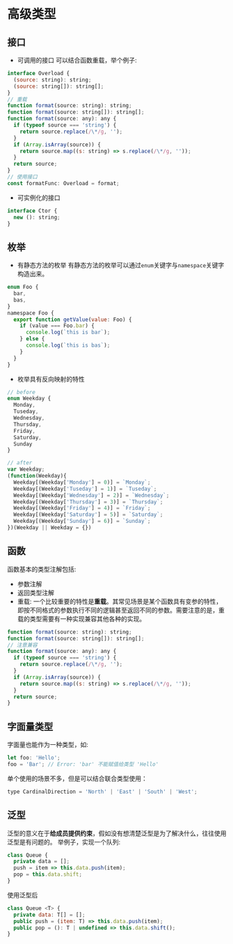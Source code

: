 # 高级类型

## 接口
- 可调用的接口
可以结合函数重载，举个例子:
```js
interface Overload {
  (source: string): string;
  (source: string[]): string[];
}
// 重载
function format(source: string): string;
function format(source: string[]): string[];
function format(source: any): any {
  if (typeof source === 'string') {
    return source.replace(/\*/g, '');
  }
  if (Array.isArray(source)) {
    return source.map((s: string) => s.replace(/\*/g, ''));
  }
  return source;
}
// 使用接口
const formatFunc: Overload = format;
```
- 可实例化的接口
```js
interface Ctor {
  new (): string;
}
```

## 枚举
- 有静态方法的枚举
有静态方法的枚举可以通过`enum`关键字与`namespace`关键字构造出来。
```js
enum Foo {
  bar,
  bas,
}
namespace Foo {
  export function getValue(value: Foo) {
    if (value === Foo.bar) {
      console.log(`this is bar`);
    } else {
      console.log(`this is bas`);
    }
  }
}
```
- 枚举具有反向映射的特性
```js
// before
enum Weekday {
  Monday,
  Tuseday,
  Wednesday,
  Thursday,
  Friday,
  Saturday,
  Sunday
}
```
```js
// after
var Weekday;
(function(Weekday){
  Weekday[(Weekday['Monday'] = 0)] = `Monday`;
  Weekday[(Weekday['Tuseday'] = 1)] = `Tuseday`;
  Weekday[(Weekday['Wednesday'] = 2)] = `Wednesday`;
  Weekday[(Weekday['Thursday'] = 3)] = `Thursday`;
  Weekday[(Weekday['Friday'] = 4)] = `Friday`;
  Weekday[(Weekday['Saturday'] = 5)] = `Saturday`;
  Weekday[(Weekday['Sunday'] = 6)] = `Sunday`;
})(Weekday || Weekday = {})
```

## 函数
函数基本的类型注解包括:
- 参数注解
- 返回类型注解
- 重载:
一个比较重要的特性是**重载**。其常见场景是某个函数具有变参的特性，即按不同格式的参数执行不同的逻辑甚至返回不同的参数。需要注意的是，重载的类型需要有一种实现兼容其他各种的实现。
```js
function format(source: string): string;
function format(source: string[]): string[];
// 注意兼容
function format(source: any): any {
  if (typeof source === 'string') {
    return source.replace(/\*/g, '');
  }
  if (Array.isArray(source)) {
    return source.map((s: string) => s.replace(/\*/g, ''));
  }
  return source;
}
```

## 字面量类型
字面量也能作为一种类型，如:
```js
let foo: 'Hello';
foo = 'Bar'; // Error: 'bar' 不能赋值给类型 'Hello'
```
单个使用的场景不多，但是可以结合联合类型使用：
```js
type CardinalDirection = 'North' | 'East' | 'South' | 'West';
```

## 泛型
泛型的意义在于**给成员提供约束**，假如没有想清楚泛型是为了解决什么，往往使用泛型是有问题的。
举例子，实现一个队列:
```js
class Queue {
  private data = [];
  push = item => this.data.push(item);
  pop = this.data.shift;
}
```
使用泛型后
```js
class Queue <T> {
  private data: T[] = [];
  public push = (item: T) => this.data.push(item);
  public pop = (): T | undefined => this.data.shift();
}
```